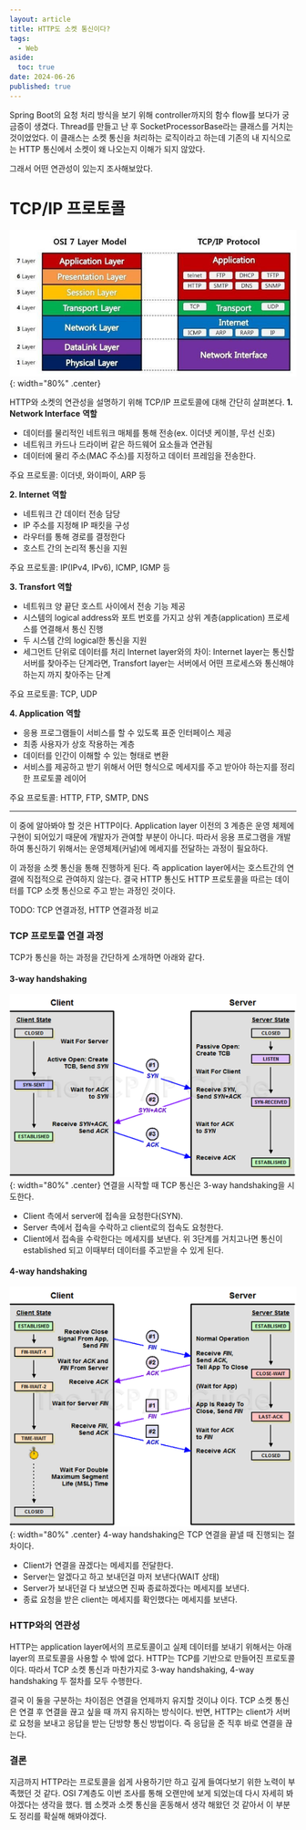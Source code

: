 ```yaml
---
layout: article
title: HTTP도 소켓 통신이다?
tags:
  - Web
aside:
  toc: true
date: 2024-06-26
published: true
---
```


Spring Boot의 요청 처리 방식을 보기 위해 controller까지의 함수 flow를 보다가 궁금증이 생겼다. Thread를 만들고 난 후 SocketProcessorBase라는 클래스를 거치는 것이었었다. 이 클래스는 소켓 통신을 처리하는 로직이라고 하는데 기존의 내 지식으로는 HTTP 통신에서 소켓이 왜 나오는지 이해가 되지 않았다.

그래서 어떤 연관성이 있는지 조사해보았다.

# TCP/IP 프로토콜
![](/assets/images/postImages/0000-00-00-HTTP도%20소켓%20통신이다.png){: width="80%" .center}

HTTP와 소켓의 연관성을 설명하기 위해 TCP/IP 프로토콜에 대해 간단히 살펴본다.
**1. Network Interface**
**역할**
- 데이터를 물리적인 네트워크 매체를 통해 전송(ex. 이더넷 케이블, 무선 신호)
- 네트워크 카드나 드라이버 같은 하드웨어 요소들과 연관됨
- 데이터에 물리 주소(MAC 주소)를 지정하고 데이터 프레임을 전송한다.

주요 프로토콜: 이더넷, 와이파이, ARP 등

**2. Internet**
**역할**
- 네트워크 간 데이터 전송 담당
- IP 주소를 지정해 IP 패킷을 구성
- 라우터를 통해 경로를 결정한다
- 호스트 간의 논리적 통신을 지원

주요 프로토콜: IP(IPv4, IPv6), ICMP, IGMP 등

**3. Transfort**
**역할**
- 네트워크 양 끝단 호스트 사이에서 전송 기능 제공
- 시스템의 logical address와 포트 번호를 가지고 상위 계층(application) 프로세스를 연결해서 통신 진행
- 두 시스템 간의 logical한 통신을 지원
- 세그먼트 단위로 데이터를 처리
Internet layer와의 차이: Internet layer는 통신할 서버를 찾아주는 단계라면, Transfort layer는 서버에서 어떤 프로세스와 통신해야 하는지 까지 찾아주는 단계

주요 프로토콜: TCP, UDP

**4. Application**
**역할**
- 응용 프로그램들이 서비스를 할 수 있도록 표준 인터페이스 제공
- 최종 사용자가 상호 작용하는 계층
- 데이터를 인간이 이해할 수 있는 형태로 변환
- 서비스를 제공하고 받기 위해서 어떤 형식으로 메세지를 주고 받아야 하는지를 정리한 프로토콜 레이어

주요 프로토콜: HTTP, FTP, SMTP, DNS

---
이 중에 알아봐야 할 것은 HTTP이다. Application layer 이전의 3 계층은 운영 체제에 구현이 되어있기 때문에 개발자가 관여할 부분이 아니다. 따라서 응용 프로그램을 개발하여 통신하기 위해서는 운영체제(커널)에 메세지를 전달하는 과정이 필요하다. 

이 과정을 소켓 통신을 통해 진행하게 된다. 즉 application layer에서는 호스트간의 연결에 직접적으로 관여하지 않는다. 결국 HTTP 통신도 HTTP 프로토콜을 따르는 데이터를 TCP 소켓 통신으로 주고 받는 과정인 것이다. 

TODO: TCP 연결과정, HTTP 연결과정 비교
### TCP 프로토콜 연결 과정
TCP가 통신을 하는 과정을 간단하게 소개하면 아래와 같다.
#### 3-way handshaking

![](/assets/images/postImages/0000-00-00-HTTP도%20소켓%20통신이다-2.png){: width="80%" .center}
연결을 시작할 때 TCP 통신은 3-way handshaking을 시도한다.
- Client 측에서 server에 접속을 요청한다(SYN).
- Server 측에서 접속을 수락하고 client로의 접속도 요청한다.
- Client에서 접속을 수락한다는 메세지를 보낸다.
위 3단계를 거치고나면 통신이 established 되고 이때부터 데이터를 주고받을 수 있게 된다.

#### 4-way handshaking
![](/assets/images/postImages/0000-00-00-HTTP도%20소켓%20통신이다-3.png){: width="80%" .center}
4-way handshaking은 TCP 연결을 끝낼 때 진행되는 절차이다.
- Client가 연결을 끊겠다는 메세지를 전달한다.
- Server는 알겠다고 하고 보내던걸 마저 보낸다(WAIT 상태)
- Server가 보내던걸 다 보냈으면 진짜 종료하겠다는 메세지를 보낸다.
- 종료 요청을 받은 client는 메세지를 확인했다는 메세지를 보낸다.

### HTTP와의 연관성
HTTP는 application layer에서의 프로토콜이고 실제 데이터를 보내기 위해서는 아래 layer의 프로토콜을 사용할 수 밖에 없다. HTTP는 TCP를 기반으로 만들어진 프로토콜이다. 따라서 TCP 소켓 통신과 마찬가지로 3-way handshaking, 4-way handshaking 두 절차를 모두 수행한다. 

결국 이 둘을 구분하는 차이점은 연결을 언제까지 유지할 것이냐 이다. TCP 소켓 통신은 연결 후 연결을 끊고 싶을 때 까지 유지하는 방식이다. 반면, HTTP는 client가 서버로 요청을 보내고 응답을 받는 단방향 통신 방법이다. 즉 응답을 준 직후 바로 연결을 끊는다.

### 결론
지금까지 HTTP라는 프로토콜을 쉽게 사용하기만 하고 깊게 들여다보기 위한 노력이 부족했던 것 같다. OSI 7계층도 이번 조사를 통해 오랜만에 보게 되었는데 다시 자세히 봐야겠다는 생각을 했다. 웹 소켓과 소켓 통신을 혼동해서 생각 해왔던 것 같아서 이 부분도 정리를 확실해 해봐야겠다.
